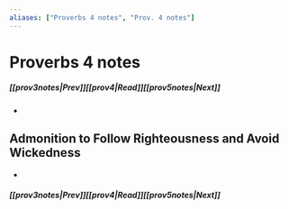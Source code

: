 ```yaml
---
aliases: ["Proverbs 4 notes", "Prov. 4 notes"]
---
```

# Proverbs 4 notes
##### <span class=arrow-left></span>[[prov3notes|Prev]]<span class=navigation-separator></span>[[prov4|Read]]<span class=navigation-separator></span>[[prov5notes|Next]]<span class=arrow-right></span>
- 
## Admonition to Follow Righteousness and Avoid Wickedness
- 
##### <span class=arrow-left></span>[[prov3notes|Prev]]<span class=navigation-separator></span>[[prov4|Read]]<span class=navigation-separator></span>[[prov5notes|Next]]<span class=arrow-right></span>